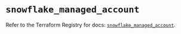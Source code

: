 # `snowflake_managed_account`

Refer to the Terraform Registry for docs: [`snowflake_managed_account`](https://registry.terraform.io/providers/snowflake-labs/snowflake/0.86.0/docs/resources/managed_account).
